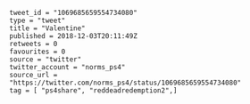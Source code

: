 ```
tweet_id = "1069685659554734080"
type = "tweet"
title = "Valentine"
published = 2018-12-03T20:11:49Z
retweets = 0
favourites = 0
source = "twitter"
twitter_account = "norms_ps4"
source_url = "https://twitter.com/norms_ps4/status/1069685659554734080"
tag = [ "ps4share", "reddeadredemption2",]
```

<p class='image'><img src='http://mnf.m17s.net/2018/12/03/DthJb7NWsAIo7jU.jpg' alt=''></p>

